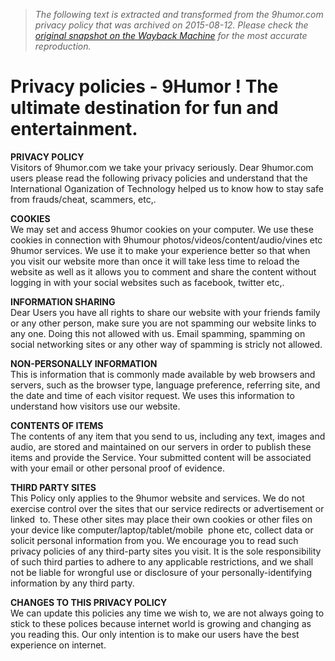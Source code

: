 > *The following text is extracted and transformed from the 9humor.com privacy policy that was archived on 2015-08-12. Please check the [original snapshot on the Wayback Machine](https://web.archive.org/web/20150812080641id_/http%3A//www.9humor.com/privacy-policies.html) for the most accurate reproduction.*

# Privacy policies - 9Humor ! The ultimate destination for fun and entertainment.

**PRIVACY POLICY**    
Visitors of 9humor.com we take your privacy seriously. Dear 9humor.com users please read the following privacy policies and understand that the International Oganization of Technology helped us to know how to stay safe from frauds/cheat, scammers, etc,.

 **COOKIES**  
We may set and access 9humor cookies on your computer. We use these cookies in connection with 9humour photos/videos/content/audio/vines etc 9humor services. We use it to make your experience better so that when you visit our website more than once it will take less time to reload the website as well as it allows you to comment and share the content without logging in with your social websites such as facebook, twitter etc,. 

 **INFORMATION SHARING**  
Dear Users you have all rights to share our website with your friends family or any other person, make sure you are not spamming our website links to any one. Doing this not allowed with us. Email spamming, spamming on social networking sites or any other way of spamming is stricly not allowed. 

 **NON-PERSONALLY INFORMATION**  
This is information that is commonly made available by web browsers and servers, such as the browser type, language preference, referring site, and the date and time of each visitor request. We uses this information to understand how visitors use our website.

 **CONTENTS OF ITEMS**  
The contents of any item that you send to us, including any text, images and audio, are stored and maintained on our servers in order to publish these items and provide the Service. Your submitted content will be associated with your email or other personal proof of evidence.

 **THIRD PARTY SITES**  
This Policy only applies to the 9humor website and services. We do not exercise control over the sites that our service redirects or advertisement or linked  to. These other sites may place their own cookies or other files on your device like computer/laptop/tablet/mobile  phone etc, collect data or solicit personal information from you. We encourage you to read such privacy policies of any third-party sites you visit. It is the sole responsibility of such third parties to adhere to any applicable restrictions, and we shall not be liable for wrongful use or disclosure of your personally-identifying information by any third party.

 **CHANGES TO THIS PRIVACY POLICY**  
We can update this policies any time we wish to, we are not always going to stick to these polices because internet world is growing and changing as you reading this. Our only intention is to make our users have the best experience on internet. 
